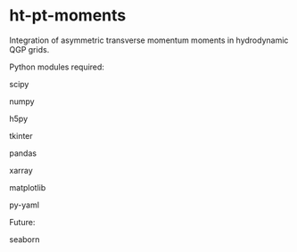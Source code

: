 # ht-pt-moments
Integration of asymmetric transverse momentum moments in hydrodynamic QGP grids.

Python modules required:

scipy

numpy

h5py

tkinter

pandas

xarray

matplotlib

py-yaml

Future:

seaborn
